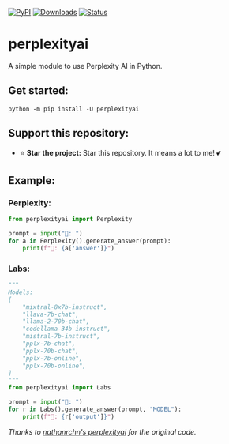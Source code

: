 [![PyPI](https://img.shields.io/pypi/v/perplexityai)](https://pypi.org/project/perplexityai)
[![Downloads](https://static.pepy.tech/badge/perplexityai)](https://pypi.org/project/perplexityai)
[![Status](https://img.shields.io/pypi/status/perplexityai)](https://pypi.org/project/perplexityai)

# perplexityai

A simple module to use Perplexity AI in Python.

## Get started:

```
python -m pip install -U perplexityai
```

## Support this repository:
- ⭐ **Star the project:** Star this repository. It means a lot to me! 💕

## Example:

### Perplexity:
```python
from perplexityai import Perplexity

prompt = input("👦: ")
for a in Perplexity().generate_answer(prompt):
    print(f"🤖: {a['answer']}")
```

### Labs:
```python
"""
Models:
[
    "mixtral-8x7b-instruct",
    "llava-7b-chat",
    "llama-2-70b-chat",
    "codellama-34b-instruct",
    "mistral-7b-instruct",
    "pplx-7b-chat",
    "pplx-70b-chat",
    "pplx-7b-online",
    "pplx-70b-online",
]
"""
from perplexityai import Labs

prompt = input("👦: ")
for r in Labs().generate_answer(prompt, "MODEL"): 
    print(f"🤖: {r['output']}")
```

*Thanks to [nathanrchn's perplexityai](https://github.com/nathanrchn/perplexityai) for the original code.*
